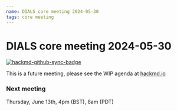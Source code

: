 ```yaml
---
name: DIALS core meeting 2024-05-30
tags: core meeting
---
```


# DIALS core meeting 2024-05-30

[![hackmd-github-sync-badge](https://hackmd.io/kkJYtfAsQjqvb7YOUfCZsA/badge)](https://hackmd.io/kkJYtfAsQjqvb7YOUfCZsA)

This is a future meeting, please see the WIP agenda at [hackmd.io](https://hackmd.io/kkJYtfAsQjqvb7YOUfCZsA)


### Next meeting

Thursday, June 13th, 4pm (BST), 8am (PDT)
